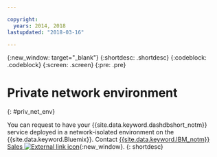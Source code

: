 ```yaml
---

copyright:
  years: 2014, 2018
lastupdated: "2018-03-16"

---
```


<!-- Attribute definitions --> 
{:new_window: target="_blank"}
{:shortdesc: .shortdesc}
{:codeblock: .codeblock}
{:screen: .screen}
{:pre: .pre}

# Private network environment
{: #priv_net_env}

You can request to have your {{site.data.keyword.dashdbshort_notm}} service deployed in a network-isolated environment on the {{site.data.keyword.Bluemix}}. Contact [{{site.data.keyword.IBM_notm}} Sales ![External link icon](../../icons/launch-glyph.svg "External link icon")](https://www.ibm.com/connect/ibm/us/en/?lnk=fcw){:new_window}.
{: shortdesc}

